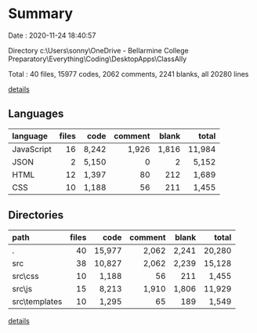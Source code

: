 # Summary

Date : 2020-11-24 18:40:57

Directory c:\Users\sonny\OneDrive - Bellarmine College Preparatory\Everything\Coding\DesktopApps\ClassAlly

Total : 40 files,  15977 codes, 2062 comments, 2241 blanks, all 20280 lines

[details](details.md)

## Languages
| language | files | code | comment | blank | total |
| :--- | ---: | ---: | ---: | ---: | ---: |
| JavaScript | 16 | 8,242 | 1,926 | 1,816 | 11,984 |
| JSON | 2 | 5,150 | 0 | 2 | 5,152 |
| HTML | 12 | 1,397 | 80 | 212 | 1,689 |
| CSS | 10 | 1,188 | 56 | 211 | 1,455 |

## Directories
| path | files | code | comment | blank | total |
| :--- | ---: | ---: | ---: | ---: | ---: |
| . | 40 | 15,977 | 2,062 | 2,241 | 20,280 |
| src | 38 | 10,827 | 2,062 | 2,239 | 15,128 |
| src\css | 10 | 1,188 | 56 | 211 | 1,455 |
| src\js | 15 | 8,213 | 1,910 | 1,806 | 11,929 |
| src\templates | 10 | 1,295 | 65 | 189 | 1,549 |

[details](details.md)
